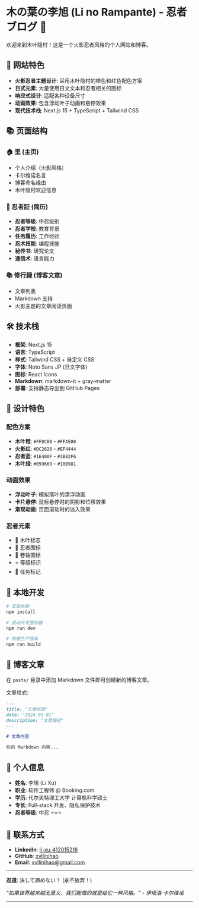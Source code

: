 # 木の葉の李旭 (Li no Rampante) - 忍者ブログ 🍃

欢迎来到木叶隐村！这是一个火影忍者风格的个人网站和博客。

## 🥷 网站特色

- **火影忍者主题设计**: 采用木叶隐村的橙色和红色配色方案
- **日式元素**: 大量使用日文文本和忍者相关的图标
- **响应式设计**: 适配各种设备尺寸
- **动画效果**: 包含浮动叶子动画和悬停效果
- **现代技术栈**: Next.js 15 + TypeScript + Tailwind CSS

## 📚 页面结构

### 🏠 里 (主页)
- 个人介绍（火影风格）
- 卡尔维诺名言
- 博客命名缘由
- 木叶隐村欢迎信息

### 📜 忍者証 (简历)
- **忍者等级**: 中忍级别
- **忍者学校**: 教育背景
- **任务履历**: 工作经验
- **忍术技能**: 编程技能
- **秘传书**: 研究论文
- **通信术**: 语言能力

### 📚 修行録 (博客文章)
- 文章列表
- Markdown 支持
- 火影主题的文章阅读页面

## 🛠️ 技术栈

- **框架**: Next.js 15
- **语言**: TypeScript
- **样式**: Tailwind CSS + 自定义 CSS
- **字体**: Noto Sans JP (日文字体)
- **图标**: React Icons
- **Markdown**: markdown-it + gray-matter
- **部署**: 支持静态导出到 GitHub Pages

## 🎨 设计特色

### 配色方案
- **木叶橙**: `#FF8C00` - `#FFA500`
- **火影红**: `#DC2626` - `#EF4444`
- **忍者蓝**: `#1E40AF` - `#3B82F6`
- **木叶绿**: `#059669` - `#10B981`

### 动画效果
- **浮动叶子**: 模拟落叶的漂浮动画
- **卡片悬停**: 鼠标悬停时的阴影和位移效果
- **渐现动画**: 页面滚动时的淡入效果

### 忍者元素
- 🍃 木叶标志
- 🥷 忍者图标
- 📜 卷轴图标
- ⭐ 等级标识
- 🎯 任务标记

## 🚀 本地开发

```bash
# 安装依赖
npm install

# 启动开发服务器
npm run dev

# 构建生产版本
npm run build
```

## 📝 博客文章

在 `posts/` 目录中添加 Markdown 文件即可创建新的博客文章。

文章格式:
```markdown
---
title: "文章标题"
date: "2024-01-01"
description: "文章描述"
---

# 文章内容

你的 Markdown 内容...
```

## 🌟 个人信息

- **姓名**: 李旭 (Li Xu)
- **职业**: 软件工程师 @ Booking.com
- **学历**: 代尔夫特理工大学 计算机科学硕士
- **专长**: Full-stack 开发、隐私保护技术
- **忍者等级**: 中忍 ⭐⭐⭐

## 🔗 联系方式

- **LinkedIn**: [li-xu-412015216](https://www.linkedin.com/in/li-xu-412015216/)
- **GitHub**: [xvllinihao](https://github.com/xvllinihao)
- **Email**: xvllinihao@gmail.com

---

**忍道**: 決して諦めない！ (永不放弃！)

*"如果世界越来越无意义，我们能做的就是给它一种风格。" - 伊塔洛·卡尔维诺*

---
